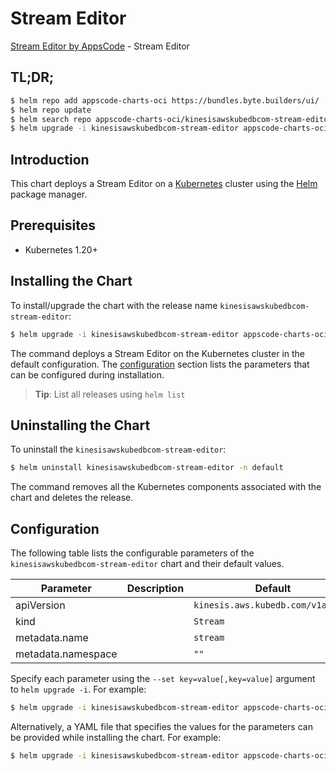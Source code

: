 # Stream Editor

[Stream Editor by AppsCode](https://appscode.com) - Stream Editor

## TL;DR;

```bash
$ helm repo add appscode-charts-oci https://bundles.byte.builders/ui/
$ helm repo update
$ helm search repo appscode-charts-oci/kinesisawskubedbcom-stream-editor --version=v0.13.0
$ helm upgrade -i kinesisawskubedbcom-stream-editor appscode-charts-oci/kinesisawskubedbcom-stream-editor -n default --create-namespace --version=v0.13.0
```

## Introduction

This chart deploys a Stream Editor on a [Kubernetes](http://kubernetes.io) cluster using the [Helm](https://helm.sh) package manager.

## Prerequisites

- Kubernetes 1.20+

## Installing the Chart

To install/upgrade the chart with the release name `kinesisawskubedbcom-stream-editor`:

```bash
$ helm upgrade -i kinesisawskubedbcom-stream-editor appscode-charts-oci/kinesisawskubedbcom-stream-editor -n default --create-namespace --version=v0.13.0
```

The command deploys a Stream Editor on the Kubernetes cluster in the default configuration. The [configuration](#configuration) section lists the parameters that can be configured during installation.

> **Tip**: List all releases using `helm list`

## Uninstalling the Chart

To uninstall the `kinesisawskubedbcom-stream-editor`:

```bash
$ helm uninstall kinesisawskubedbcom-stream-editor -n default
```

The command removes all the Kubernetes components associated with the chart and deletes the release.

## Configuration

The following table lists the configurable parameters of the `kinesisawskubedbcom-stream-editor` chart and their default values.

|     Parameter      | Description |                   Default                    |
|--------------------|-------------|----------------------------------------------|
| apiVersion         |             | <code>kinesis.aws.kubedb.com/v1alpha1</code> |
| kind               |             | <code>Stream</code>                          |
| metadata.name      |             | <code>stream</code>                          |
| metadata.namespace |             | <code>""</code>                              |


Specify each parameter using the `--set key=value[,key=value]` argument to `helm upgrade -i`. For example:

```bash
$ helm upgrade -i kinesisawskubedbcom-stream-editor appscode-charts-oci/kinesisawskubedbcom-stream-editor -n default --create-namespace --version=v0.13.0 --set apiVersion=kinesis.aws.kubedb.com/v1alpha1
```

Alternatively, a YAML file that specifies the values for the parameters can be provided while
installing the chart. For example:

```bash
$ helm upgrade -i kinesisawskubedbcom-stream-editor appscode-charts-oci/kinesisawskubedbcom-stream-editor -n default --create-namespace --version=v0.13.0 --values values.yaml
```
